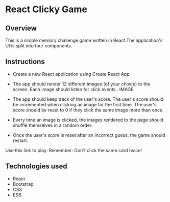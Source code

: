 # React Clicky Game

## Overview 

This is a simple memory challenge game written in React.The application's UI is split into four components.

## Instructions

* Create a new React application using Create React App
* The app should render 12 different images (of your choice) to the screen. Each image should listen for click events..
IMAGE 

* The app should keep track of the user's score. The user's score should be incremented when clicking an image for the first time. The user's score should be reset to 0 if they click the same image more than once.

* Every time an image is clicked, the images rendered to the page should shuffle themselves in a random order.

* Once the user's score is reset after an incorrect guess, the game should restart.

Use this link to play:
Remember: Don't click the same card twice!

## Technologies used

- React
- Bootstrap
- CSS
- ES6



